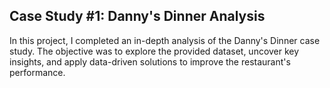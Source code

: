 ## Case Study #1: Danny's Dinner Analysis
In this project, I completed an in-depth analysis of the Danny's Dinner case study. The objective was to explore the provided dataset, uncover key insights, and apply data-driven solutions to improve the restaurant's performance.
